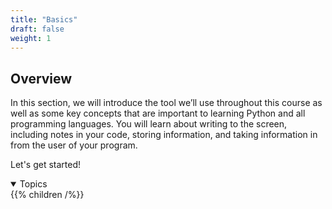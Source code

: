 ```yaml
---
title: "Basics"
draft: false
weight: 1
---
```


## Overview

In this section, we will introduce the tool we’ll use throughout this course as well as some key concepts that are important to learning Python and all programming languages. You will learn about writing to the screen, including notes in your code, storing information, and taking information in from the user of your program.

Let's get started!

<details open>
<summary>Topics</summary>
{{% children /%}}
</details>
